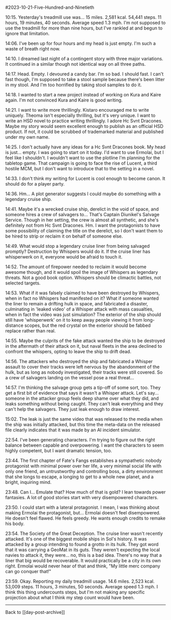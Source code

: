 #2023-10-21-Five-Hundred-and-Ninetieth

10:15.  Yesterday's treadmill use was...  15 miles.  2,581 kcal.  54,441 steps.  11 hours, 19 minutes, 40 seconds.  Average speed 1.3 mph.  I'm not supposed to use the treadmill for more than nine hours, but I've rankled at and begun to ignore that limitation.

14:06.  I've been up for four hours and my head is just empty.  I'm such a waste of breath right now.

14:10.  I dreamed last night of a contingent story with three major variations.  It continued in a similar though not identical way on all three paths.

14:17.  Head.  Empty.  I devoured a candy bar.  I'm so bad.  I should fast.  I can't fast though, I'm supposed to take a stool sample because there's been litter in my stool.  And I'm too horrified by taking stool samples to do it.

14:18.  I wanted to start a new project instead of working on Kura and Kaire again.  I'm not convinced Kura and Kaire is good writing.

14:21.  I want to write more thrillingly.  Kistaro encouraged me to write uniquely.  Theoma isn't especially thrilling, but it's very unique.  I want to write an HSD novel to practice writing thrillingly.  I adore Hc Svnt Dracones.  Maybe my story would seem excellent enough to publish as an official HSD product.  If not, it could be scrubbed of trademarked material and published under my own name.

14:25.  I don't actually have any ideas for a Hc Svnt Dracones book.  My head is just... empty.  I was going to start on it today.  I'd want to use Ermolai, but I feel like I shouldn't.  I wouldn't want to use the plotline I'm planning for the tabletop game.  That campaign is going to face the rise of Lucent, a third hostile MCM, but I don't want to introduce that to the setting in a novel.

14:33.  I don't think my writing for Lucent is cool enough to become canon.  It should do for a player party.

14:36.  Hm...  A plot generator suggests I could maybe do something with a legendary cruise ship.

14:41.  Maybe it's a wrecked cruise ship, derelict in the void of space, and someone hires a crew of salvagers to...  That's Captain Diunikel's Salvage Service.  Though in her setting, the crew is almost all synthetic, and she's definitely not from Hc Svnt Dracones.  Hm.  I want the protagonists to have some possibility of claiming the title on the derelict, so I don't want them to be hired to strip or reclaim it on behalf of someone else.

14:49.  What would stop a legendary cruise liner from being salvaged promptly?  Destruction by Whispers would do it.  If the cruise liner has whisperwerk on it, everyone would be afraid to touch it.

14:52.  The amount of firepower needed to reclaim it would become awesome though, and it would spoil the image of Whispers as legendary threats.  Not a good book option.  Whispers should be climactic battles, not selected targets.

14:53.  What if it was falsely claimed to have been destroyed by Whispers, when in fact no Whispers had manifested on it?  What if someone wanted the liner to remain a drifting hulk in space, and fabricated a disaster, culminating in 'leaked video' of a Whisper attack with mass casualties, when in fact the video was just simulation?  The exterior of the ship should still have 'whisperwerk' on it to keep away people viewing it from long-distance scopes, but the red crystal on the exterior should be fabbed replace rather than real.

14:55.  Maybe the culprits of the fake attack wanted the ship to be destroyed in the aftermath of their attack on it, but naval fleets in the area declined to confront the whispers, opting to leave the ship to drift dead.

14:56.  The attackers who destroyed the ship and fabricated a Whisper assault to cover their tracks were left nervous by the abandonment of the hulk, but as long as nobody investigated, their tracks were still covered.  So a crew of salvagers landing on the vessel pose a real threat...

14:57.  I'm thinking the salvage group gets a tip-off of some sort, too.  They get a first bit of evidence that says it wasn't a Whisper attack.  Let's say...  someone in the attacker group feels deep shame over what they did, and leaks something without being caught.  They can't leak everything and they can't help the salvagers.  They just leak enough to draw interest.

15:02.  The leak is just the same video that was released to the media when the ship was initially attacked, but this time the meta-data on the released file clearly indicates that it was made by an AI incident simulator.

22:54.  I've been generating characters.  I'm trying to figure out the right balance between capable and overpowering.  I want the characters to seem highly competent, but I want dramatic tension, too.

23:44.  The first chapter of Fate's Fangs establishes a sympathetic nobody protagonist with minimal power over her life, a very minimal social life with only one friend, an untrustworthy and controlling boss, a dirty environment that she longs to escape, a longing to get to a whole new planet, and a bright, inquiring mind.

23:48.  Can I...  Emulate that?  How much of that is gold?  I lean towards power fantasies.  A lot of good stories start with very disempowered characters.

23:50.  I could start with a lateral protagonist.  I mean, I was thinking about making Ermolai the protagonist, but...  Ermolai doesn't feel disempowered.  He doesn't feel flawed.  He feels greedy.  He wants enough credits to remake his body.

23:54.  The Society of the Great Deception.  The cruise liner wasn't recently attacked.  It's one of the biggest mobile ships in Sol's history.  It was attacked by a group intending to found a grotto in its hulk.  They got word that it was carrying a GeoMat in its guts.  They weren't expecting the local navies to attack it, they were...  no, this is a bad idea.  There's no way that a liner that big would be recoverable.  It would practically be a city in its own right.  Ermolai would never hear of that and think, "My little merc company can go conquer that!"

23:59.  Okay.  Reporting my daily treadmill usage.  14.6 miles.  2,523 kcal.  53,009 steps.  11 hours, 3 minutes, 50 seconds.  Average speed 1.3 mph.  I think this thing undercounts steps, but I'm not making any specific projection about what I think my step count would have been.

---
Back to [[day-post-archive]]